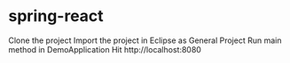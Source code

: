 # spring-react

Clone the project 
Import the project in Eclipse as General Project
Run main method in DemoApplication 
Hit http://localhost:8080
